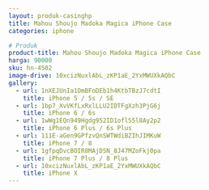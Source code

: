 ```yaml
---
layout: produk-casinghp
title: Mahou Shoujo Madoka Magica iPhone Case
categories: iphone

# Produk
product-title: Mahou Shoujo Madoka Magica iPhone Case
harga: 90000
sku: hn-4502
image-drive: 10xcizNuxlAbL_zKP1aE_2YxMWUXkAQbC
gallery:
  - url: 1nXEJUnIa1OmBFoDEb1h4KtbTBzJ7cdtI
    title: iPhone 5 / 5s / SE
  - url: 1bp7_XvVKfLxRxlLLU2IDTFgXzh3PjG6j
    title: iPhone 6 / 6s
  - url: 1wWg1EQn949Hgdg952ID1oflS5l8Ay2p2
    title: iPhone 6 Plus / 6s Plus
  - url: 111E-aGen9GPfzvQnSWTWdiBZIhJIMKuW
    title: iPhone 7 / 8
  - url: 1gfpqDvcBOIR8MAjDSN_8J47MZoFkj0pa
    title: iPhone 7 Plus / 8 Plus
  - url: 10xcizNuxlAbL_zKP1aE_2YxMWUXkAQbC
    title: iPhone X
---
```

